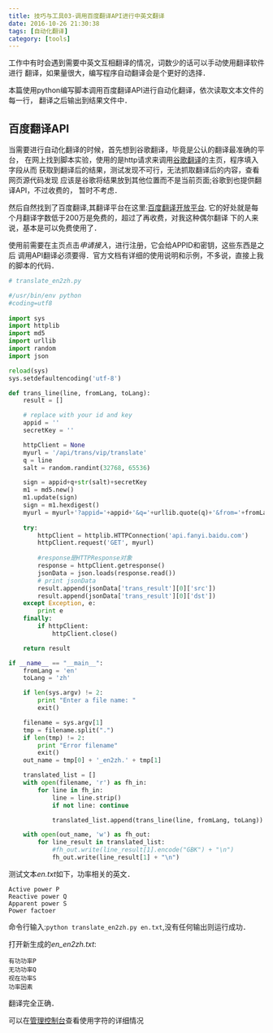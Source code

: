 ```yaml
---
title: 技巧与工具03-调用百度翻译API进行中英文翻译
date: 2016-10-26 21:30:38
tags: [自动化翻译]
category: [tools]
---
```


工作中有时会遇到需要中英文互相翻译的情况，词数少的话可以手动使用翻译软件进行
翻译，如果量很大，编写程序自动翻译会是个更好的选择．
<!--more-->

本篇使用python编写脚本调用百度翻译API进行自动化翻译，依次读取文本文件的每一行，
翻译之后输出到结果文件中．

## 百度翻译API
当需要进行自动化翻译的时候，首先想到谷歌翻译，毕竟是公认的翻译最准确的平台，
在网上找到脚本实验，使用的是http请求来调用[谷歌翻译]( http://translate.google.cn/ )的主页，程序填入字段从而
获取到翻译后的结果，测试发现不可行，无法抓取翻译后的内容，查看网页源代码发现
应该是谷歌将结果放到其他位置而不是当前页面;谷歌到也提供翻译API，不过收费的，
暂时不考虑．

然后自然找到了百度翻译,其翻译平台在这里:[百度翻译开放平台]( http://api.fanyi.baidu.com/api/trans/product/index ).
它的好处就是每个月翻译字数低于200万是免费的，超过了再收费，对我这种偶尔翻译
下的人来说，基本是可以免费使用了．

使用前需要在主页点击*申请接入*，进行注册，它会给APPID和密钥，这些东西是之后
调用API翻译必须要得．官方文档有详细的使用说明和示例，不多说，直接上我的脚本的代码．

```python
# translate_en2zh.py

#/usr/bin/env python
#coding=utf8
 
import sys
import httplib
import md5
import urllib
import random
import json

reload(sys)
sys.setdefaultencoding('utf-8')

def trans_line(line, fromLang, toLang):
    result = []

    # replace with your id and key
    appid = ''
    secretKey = ''

    httpClient = None
    myurl = '/api/trans/vip/translate'
    q = line
    salt = random.randint(32768, 65536)

    sign = appid+q+str(salt)+secretKey
    m1 = md5.new()
    m1.update(sign)
    sign = m1.hexdigest()
    myurl = myurl+'?appid='+appid+'&q='+urllib.quote(q)+'&from='+fromLang+'&to='+toLang+'&salt='+str(salt)+'&sign='+sign
     
    try:
        httpClient = httplib.HTTPConnection('api.fanyi.baidu.com')
        httpClient.request('GET', myurl)
     
        #response是HTTPResponse对象
        response = httpClient.getresponse()
        jsonData = json.loads(response.read())
        # print jsonData
        result.append(jsonData['trans_result'][0]['src'])
        result.append(jsonData['trans_result'][0]['dst'])
    except Exception, e:
        print e
    finally:
        if httpClient:
            httpClient.close()

    return result

if __name__ == "__main__":
    fromLang = 'en'
    toLang = 'zh'

    if len(sys.argv) != 2:
        print "Enter a file name: "
        exit()

    filename = sys.argv[1]
    tmp = filename.split(".")
    if len(tmp) != 2:
        print "Error filename"
        exit()
    out_name = tmp[0] + '_en2zh.' + tmp[1]

    translated_list = []
    with open(filename, 'r') as fh_in:
        for line in fh_in:
            line = line.strip()
            if not line: continue

            translated_list.append(trans_line(line, fromLang, toLang))

    with open(out_name, 'w') as fh_out:
        for line_result in translated_list:
            #fh_out.write(line_result[1].encode("GBK") + "\n")
            fh_out.write(line_result[1] + "\n")


```

测试文本*en.txt*如下，功率相关的英文．
```
Active power P
Reactive power Q
Apparent power S
Power factoer
```

命令行输入:`python translate_en2zh.py en.txt`,没有任何输出则运行成功．

打开新生成的*en_en2zh.txt*:
```
有功功率P
无功功率Q
视在功率S
功率因素
```

翻译完全正确．

可以在[管理控制台]( http://api.fanyi.baidu.com/api/trans/product/desktop )查看使用字符的详细情况
